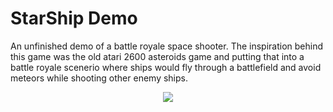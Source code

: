 # StarShip Demo
An unfinished demo of a battle royale space shooter. The inspiration behind this game was the old atari 2600 asteroids game and putting that into a battle royale scenerio where ships would fly through a battlefield and avoid meteors while shooting other enemy ships. 
<div align="center">
    <img src="https://i.imgur.com/OXId9yr.png"  </img> 
</div>

